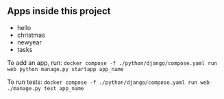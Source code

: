 ## Apps inside this project

- hello
- christmas
- newyear
- tasks

To add an app, run: `docker compose -f ./python/django/compose.yaml run web python manage.py startapp app_name`

To run tests: `docker compose -f ./python/django/compose.yaml run web ./manage.py test app_name`
